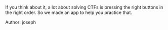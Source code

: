 If you think about it, a lot about solving CTFs is pressing the right buttons in the right order. So we made an app to help you practice that.

Author: joseph
